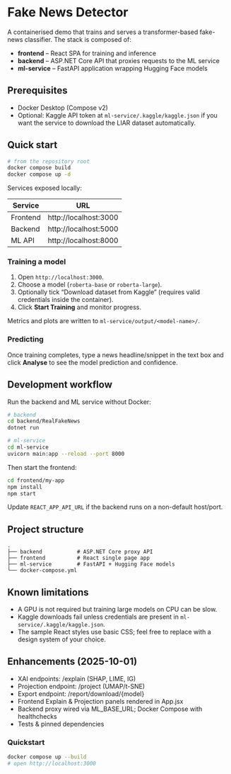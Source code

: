 ﻿# Fake News Detector

A containerised demo that trains and serves a transformer-based fake-news classifier. The stack is composed of:

- **frontend** – React SPA for training and inference
- **backend** – ASP.NET Core API that proxies requests to the ML service
- **ml-service** – FastAPI application wrapping Hugging Face models

## Prerequisites

- Docker Desktop (Compose v2)
- Optional: Kaggle API token at `ml-service/.kaggle/kaggle.json` if you want the service to download the LIAR dataset automatically.

## Quick start

```bash
# from the repository root
docker compose build
docker compose up -d
```

Services exposed locally:

| Service   | URL                     |
|-----------|-------------------------|
| Frontend  | http://localhost:3000   |
| Backend   | http://localhost:5000   |
| ML API    | http://localhost:8000   |

### Training a model

1. Open `http://localhost:3000`.
2. Choose a model (`roberta-base` or `roberta-large`).
3. Optionally tick “Download dataset from Kaggle” (requires valid credentials inside the container).
4. Click **Start Training** and monitor progress.

Metrics and plots are written to `ml-service/output/<model-name>/`.

### Predicting

Once training completes, type a news headline/snippet in the text box and click **Analyse** to see the model prediction and confidence.

## Development workflow

Run the backend and ML service without Docker:

```bash
# backend
cd backend/RealFakeNews
dotnet run

# ml-service
cd ml-service
uvicorn main:app --reload --port 8000
```

Then start the frontend:

```bash
cd frontend/my-app
npm install
npm start
```

Update `REACT_APP_API_URL` if the backend runs on a non-default host/port.

## Project structure

```
.
├── backend           # ASP.NET Core proxy API
├── frontend          # React single page app
├── ml-service        # FastAPI + Hugging Face models
└── docker-compose.yml
```

## Known limitations

- A GPU is not required but training large models on CPU can be slow.
- Kaggle downloads fail unless credentials are present in `ml-service/.kaggle/kaggle.json`.
- The sample React styles use basic CSS; feel free to replace with a design system of your choice.

## Enhancements (2025-10-01)
- XAI endpoints: /explain (SHAP, LIME, IG)
- Projection endpoint: /project (UMAP/t-SNE)
- Export endpoint: /report/download/{model}
- Frontend Explain & Projection panels rendered in App.jsx
- Backend proxy wired via ML_BASE_URL; Docker Compose with healthchecks
- Tests & pinned dependencies

### Quickstart
```bash
docker compose up --build
# open http://localhost:3000
```
